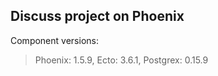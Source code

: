 ## Discuss project on Phoenix

Component versions:
> Phoenix: 1.5.9,
> Ecto: 3.6.1,
> Postgrex: 0.15.9

